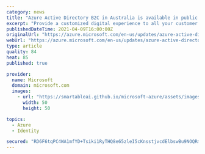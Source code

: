 ```yaml
---
category: news
title: "Azure Active Directory B2C in Australia is available in public preview"
excerpt: "Provide a customized digital experience to all your customer and consumers with Azure Active Directory B2C now in public preview in Australia."
publishedDateTime: 2021-04-09T16:00:00Z
originalUrl: "https://azure.microsoft.com/en-us/updates/azure-active-directory-b2c-in-australia-is-available-in-public-preview-2/"
webUrl: "https://azure.microsoft.com/en-us/updates/azure-active-directory-b2c-in-australia-is-available-in-public-preview-2/"
type: article
quality: 84
heat: 85
published: true

provider:
  name: Microsoft
  domain: microsoft.com
  images:
    - url: "https://smartableai.github.io/microsoft-azure/assets/images/organizations/microsoft.com-50x50.jpg"
      width: 50
      height: 50

topics:
  - Azure
  - Identity

secured: "RD6F6tqPC4WA1mfYD+Tsiki1RyTHQ8e65zleI5cKnsstjvcdElbswBu9NOQRm/QMPTGa6ZPrpzZ4J6dsPopwglrHW9luj1q2ZmBipymD+TrdQ3deeTjHWSpvype3BTqDiBngvoCLnEO22YDjnj0AqCAwFGJPGfegFnYJq10piYzYJ19nva5QVQs2mxqdhuRrj46/+TGEzCP0/9yUVRXP+hHOGOwBiQsMpGkHsPmfN9//3tDol4DU61rtEsmlA3lz8LSalHR2hQa1SlhLyl1gCWmGLolLoXDJA8wcPBHmF0Fscr2p4d48/xtV0CUNKlgwl1rZfbeu5G0S9YM1F/ATOplh0UA0DN+fuQFTROHINzg=;HvWp7sGrifVqdB4r3rNw2g=="
---
```



